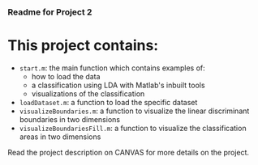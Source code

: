 
### Readme for Project 2

# This project contains: 
- `start.m`: the main function which contains examples of: 
   - how to load the data 
   - a classification using LDA with Matlab's inbuilt tools
   - visualizations of the classification
- `loadDataset.m`:  a function to load the specific dataset
- `visualizeBoundaries.m`: a function to visualize the linear discriminant boundaries in two dimensions
- `visualizeBoundariesFill.m`: a function to visualize the classification areas in two dimensions

Read the project description on CANVAS for more details on the project.
